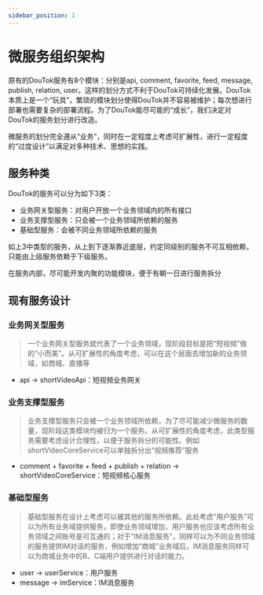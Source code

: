 ```yaml
---
sidebar_position: 1
---
```

# 微服务组织架构

原有的DouTok服务有8个模块：分别是api, comment, favorite, feed, message, publish, relation, user。这样的划分方式不利于DouTok可持续化发展。DouTok本质上是一个“玩具”，繁琐的模块划分使得DouTok并不容易被维护；每次想进行部署也需要复杂的部署流程。为了DouTok能尽可能的“成长”，我们决定对DouTok的服务划分进行改造。

微服务的划分完全遵从“业务”，同时在一定程度上考虑可扩展性，进行一定程度的“过度设计”以满足对多种技术、思想的实践。

## 服务种类

DouTok的服务可以分为如下3类：

- 业务网关型服务：对用户开放一个业务领域内的所有接口
- 业务支撑型服务：只会被一个业务领域所依赖的服务
- 基础型服务：会被不同业务领域所依赖的服务

如上3中类型的服务，从上到下逐渐靠近底层，约定同级别的服务不可互相依赖，只能由上级服务依赖于下级服务。

在服务内部，尽可能开发内聚的功能模块，便于有朝一日进行服务拆分

## 现有服务设计

### 业务网关型服务

> 一个业务网关型服务就代表了一个业务领域，现阶段目标是把“短视频”做的“小而美”。从可扩展性的角度考虑，可以在这个层面去增加新的业务领域，如商城、直播等

- api -> shortVideoApi：短视频业务网关

### 业务支撑型服务

> 业务支撑型服务只会被一个业务领域所依赖，为了尽可能减少微服务的数量，现阶段这类模块均被归为一个服务。从可扩展性的角度考虑，此类型服务需要考虑设计合理性，以便于服务拆分的可能性。例如shortVideoCoreService可以单独拆分出“视频推荐”服务

- comment + favorite + feed + publish + relation -> shortVideoCoreService：短视频核心服务

### 基础型服务

> 基础型服务在设计上考虑可以被其他的服务所依赖。此处考虑“用户服务”可以为所有业务域提供服务，即使业务领域增加，用户服务也应该考虑所有业务领域之间账号是可互通的；对于“IM消息服务”，同样可以为不同业务领域的服务提供IM对话的服务，例如增加“商城”业务域后，IM消息服务同样可以为商城业务中的B、C端用户提供进行对话的能力。

- user -> userService：用户服务
- message -> imService：IM消息服务
